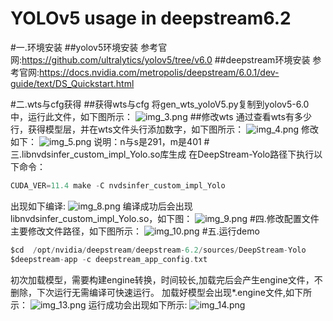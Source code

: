 # YOLOv5 usage in deepstream6.2

#一.环境安装
##yolov5环境安装
参考官网:https://github.com/ultralytics/yolov5/tree/v6.0
##deepstream环境安装
参考官网:https://docs.nvidia.com/metropolis/deepstream/6.0.1/dev-guide/text/DS_Quickstart.html

#二.wts与cfg获得
##获得wts与cfg
将gen_wts_yoloV5.py复制到yolov5-6.0中，运行此文件，如下图所示：
![img_3.png](img_3.png)
##修改wts
通过查看wts有多少行，获得模型层，并在wts文件头行添加数字，如下图所示：
![img_4.png](img_4.png)
修改如下：
![img_5.png](img_5.png)
说明：n与s是291，m是401
#三.libnvdsinfer_custom_impl_Yolo.so库生成
在DeepStream-Yolo路径下执行以下命令：
```c
CUDA_VER=11.4 make -C nvdsinfer_custom_impl_Yolo
```
出现如下编译:
![img_8.png](img_8.png)
编译成功后会出现libnvdsinfer_custom_impl_Yolo.so，如下图：
![img_9.png](img_9.png)
#四.修改配置文件
主要修改文件路径，如下图所示：
![img_10.png](img_10.png)
#五.运行demo

```c
$cd  /opt/nvidia/deepstream/deepstream-6.2/sources/DeepStream-Yolo
$deepstream-app -c deepstream_app_config.txt
```
初次加载模型，需要构建engine转换，时间较长,加载完后会产生engine文件，不删除，下次运行无需编译可快速运行。
加载好模型会出现*.engine文件,如下所示：
![img_13.png](img_13.png)
运行成功会出现如下所示:
![img_14.png](img_14.png)













